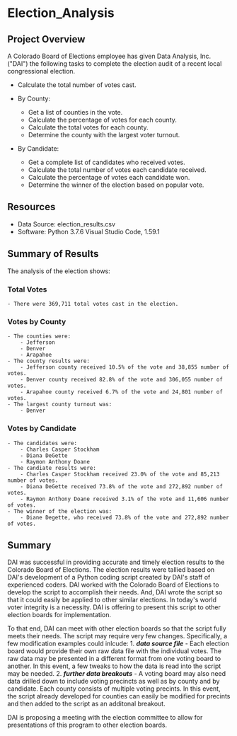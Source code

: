 # Election_Analysis
## Project Overview
A Colorado Board of Elections employee has given Data Analysis, Inc. ("DAI") the following tasks to complete the election audit of a recent local congressional election.

*   Calculate the total number of votes cast.
    
*   By County:
    *   Get a list of counties in the vote.
    *   Calculate the percentage of votes for each county.
    *   Calculate the total votes for each county.
    *   Determine the county with the largest voter turnout.
    
*   By Candidate:
    *   Get a complete list of candidates who received votes.
    *   Calculate the total number of votes each candidate received.
    *   Calculate the percentage of votes each candidate won.
    *   Determine the winner of the election based on popular vote.

## Resources
- Data Source:  election_results.csv
- Software:  Python 3.7.6 Visual Studio Code, 1.59.1

## Summary of Results
The analysis of the election shows:

### Total Votes
    - There were 369,711 total votes cast in the election.
### Votes by County
    - The counties were:
        - Jefferson
        - Denver
        - Arapahoe
    - The county results were:
        - Jefferson county received 10.5% of the vote and 38,855 number of votes.
        - Denver county received 82.8% of the vote and 306,055 number of votes.
        - Arapahoe county received 6.7% of the vote and 24,801 number of votes.   
    - The largest county turnout was:
        - Denver
### Votes by Candidate        
    - The candidates were:
        - Charles Casper Stockham
        - Diana DeGette
        - Raymon Anthony Doane
    - The candiate results were:
        - Charles Casper Stockham received 23.0% of the vote and 85,213 number of votes.
        - Diana DeGette received 73.8% of the vote and 272,892 number of votes.
        - Raymon Anthony Doane received 3.1% of the vote and 11,606 number of votes.
    - The winner of the election was:
        - Diane Degette, who received 73.8% of the vote and 272,892 number of votes.

## Summary
DAI was successful in providing accurate and timely election results to the Colorado Board of Elections.  The election results were tallied based on DAI's development of a Python coding script created by DAI's staff of experienced coders.  DAI worked with the Colorado Board of Elections to develop the script to accomplish their needs.  And, DAI wrote the script so that it could easily be applied to other similar elections.  In today's world voter integrity is a necessity.  DAI is offering to present this script to other election boards for implementation.

To that end, DAI can meet with other election boards so that the script fully meets their needs.  The script may require very few changes.  Specifically, a few modification examples could inlcude: 
    1. ***data source file*** - Each election board would provide their own raw data file with the individual votes.  The raw data may be presented in a different format from one voting board to another.  In this event, a few tweaks to how the data is read into the script may be needed.
    2. ***further data breakouts*** - A voting board may also need data drilled down to include voting precincts as well as by county and by candidate.  Each county consists of  multiple voting precints.  In this event, the script already developed for counties can easily be modified for precints and then added to the script as an additonal breakout.   

DAI is proposing a meeting with the election committee to allow for presentations of this program to other election boards.     
